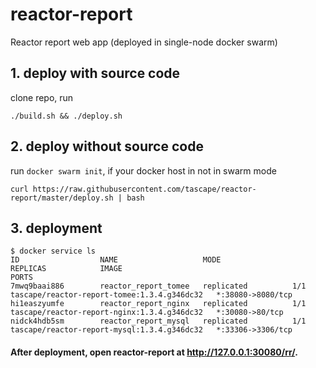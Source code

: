 # reactor-report
Reactor report web app (deployed in single-node docker swarm)



## 1. deploy with source code
clone repo, run 
```
./build.sh && ./deploy.sh
``` 


## 2. deploy without source code
run ```docker swarm init```, if your docker host in not in swarm mode

```
curl https://raw.githubusercontent.com/tascape/reactor-report/master/deploy.sh | bash
```


## 3. deployment
```
$ docker service ls
ID                  NAME                   MODE                REPLICAS            IMAGE                                         PORTS
7mwq9baai886        reactor_report_tomee   replicated          1/1                 tascape/reactor-report-tomee:1.3.4.g346dc32   *:38080->8080/tcp
hi1easzyumfe        reactor_report_nginx   replicated          1/1                 tascape/reactor-report-nginx:1.3.4.g346dc32   *:30080->80/tcp
nidck4hdb5sm        reactor_report_mysql   replicated          1/1                 tascape/reactor-report-mysql:1.3.4.g346dc32   *:33306->3306/tcp
```


#### After deployment, open reactor-report at http://127.0.0.1:30080/rr/.
